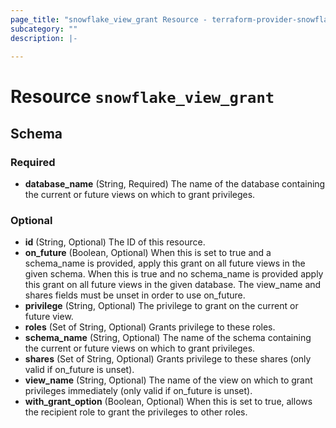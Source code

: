 ```yaml
---
page_title: "snowflake_view_grant Resource - terraform-provider-snowflake"
subcategory: ""
description: |-
  
---
```


# Resource `snowflake_view_grant`





## Schema

### Required

- **database_name** (String, Required) The name of the database containing the current or future views on which to grant privileges.

### Optional

- **id** (String, Optional) The ID of this resource.
- **on_future** (Boolean, Optional) When this is set to true and a schema_name is provided, apply this grant on all future views in the given schema. When this is true and no schema_name is provided apply this grant on all future views in the given database. The view_name and shares fields must be unset in order to use on_future.
- **privilege** (String, Optional) The privilege to grant on the current or future view.
- **roles** (Set of String, Optional) Grants privilege to these roles.
- **schema_name** (String, Optional) The name of the schema containing the current or future views on which to grant privileges.
- **shares** (Set of String, Optional) Grants privilege to these shares (only valid if on_future is unset).
- **view_name** (String, Optional) The name of the view on which to grant privileges immediately (only valid if on_future is unset).
- **with_grant_option** (Boolean, Optional) When this is set to true, allows the recipient role to grant the privileges to other roles.


